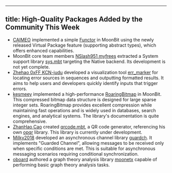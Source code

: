 
---
title: High-Quality Packages Added by the Community This Week
---

- [CAIMEO](https://github.com/CAIMEOX) implemented a simple [Functor](https://github.com/CAIMEOX/functor) in MoonBit using the newly released Virtual Package feature (supporting abstract types), which offers enhanced capabilities.
- MoonBit core team members [NSlash951 myfrees](https://github.com/myfreess) extracted a System support library [sys.mbt](https://github.com/myfreess/sys.mbt) targeting the Native backend. Its development is not yet complete.
- [Zhehao 0xFF KCN-judu](https://github.com/KCN-judu) developed a visualization tool [err_marker](https://github.com/moonbit-community/err_marker) for locating error sources in sequences and outputting formatted results. It aims to help users and developers quickly identify inputs that trigger errors.
- [kesmeey](https://github.com/kesmeey) implemented a high-performance [RoaringBitmap](https://github.com/kesmeey/RoaringBitmap) in MoonBit. This compressed bitmap data structure is designed for large sparse integer sets. RoaringBitmap provides excellent compression while maintaining fast operations and is widely used in databases, search engines, and analytical systems. The library's documentation is quite comprehensive.
- [ZhanHao Cao](https://github.com/caozhanhao) created [qrcode.mbt](https://github.com/caozhanhao/qrcode.mbt), a QR code generator, referencing his own [opqr](https://github.com/caozhanhao/opqr) library. This library is currently under development.
- [Milky2018](https://github.com/Milky2018) developed an asynchronous channel library [guardch](https://github.com/Milky2018/guardch). It implements "Guarded Channel", allowing messages to be received only when specific conditions are met. This is suitable for asynchronous messaging scenarios requiring conditional synchronization.
- [oboard](https://github.com/oboard) authored a graph theory analysis library [moonetx](https://github.com/oboard/moonetx) capable of performing basic graph theory analysis tasks.